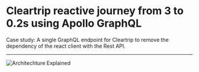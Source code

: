 # Cleartrip reactive journey from 3 to 0.2s using Apollo GraphQL

Case study: A single GraphQL endpoint for Cleartrip to remove the dependency of the react client with the Rest API.

---

![Architechture Explained](https://drive.google.com/file/d/1KxqHTaoSpUwx9kGvpNrg_BK9Ediz9vbS/view?usp=sharing)